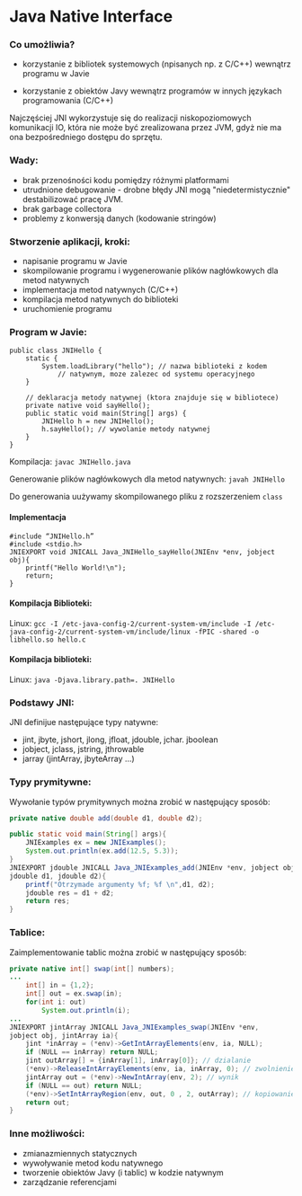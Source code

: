 # Java Native Interface

### Co umożliwia?

- korzystanie z bibliotek systemowych (npisanych np. z C/C++) wewnątrz programu w Javie </br>

- korzystanie z obiektów Javy wewnątrz programów w innych językach programowania (C/C++)

Najczęściej JNI wykorzystuje się do realizacji niskopoziomowych komunikacji IO, która nie może być zrealizowana przez JVM, gdyż nie ma ona bezpośredniego dostępu do sprzętu.

### Wady:

- brak przenośności kodu pomiędzy różnymi platformami
- utrudnione debugowanie - drobne błędy JNI mogą "niedetermistycznie" destabilizować pracę JVM.
- brak garbage collectora
- problemy z konwersją danych (kodowanie stringów)

### Stworzenie aplikacji, kroki:

- napisanie programu w Javie 
- skompilowanie programu i wygenerowanie plików nagłówkowych dla metod natywnych
- implementacja metod natywnych (C/C++)
- kompilacja metod natywnych do biblioteki
- uruchomienie programu

### Program w Javie:

```
public class JNIHello {
    static {
        System.loadLibrary("hello"); // nazwa biblioteki z kodem
            // natywnym, moze zalezec od systemu operacyjnego
    }

    // deklaracja metody natywnej (ktora znajduje się w bibliotece)
    private native void sayHello();
    public static void main(String[] args) {
        JNIHello h = new JNIHello();
        h.sayHello(); // wywolanie metody natywnej
    }
}
```

Kompilacja: `javac JNIHello.java`

Generowanie plików nagłówkowych dla metod natywnych: `javah JNIHello`

Do generowania uużywamy skompilowanego pliku z rozszerzeniem `class`

#### Implementacja
```
#include “JNIHello.h”
#include <stdio.h>
JNIEXPORT void JNICALL Java_JNIHello_sayHello(JNIEnv *env, jobject obj){
    printf("Hello World!\n");
    return;
}
```
#### Kompilacja Biblioteki: 

Linux: ```gcc -I /etc-java-config-2/current-system-vm/include
-I /etc-java-config-2/current-system-vm/include/linux -fPIC
-shared -o libhello.so hello.c```

#### Kompilacja biblioteki:
Linux: ```java -Djava.library.path=. JNIHello```

### Podstawy JNI:

JNI definijue następujące typy natywne:

- jint, jbyte, jshort, jlong, jfloat, jdouble, jchar. jboolean
- jobject, jclass, jstring, jthrowable
- jarray (jintArray, jbyteArray ...)

### Typy prymitywne:

Wywołanie typów prymitywnych można zrobić w następujący sposób:

```java
private native double add(double d1, double d2);

public static void main(String[] args){
    JNIExamples ex = new JNIExamples();
    System.out.println(ex.add(12.5, 5.3));
}
JNIEXPORT jdouble JNICALL Java_JNIExamples_add(JNIEnv *env, jobject obj,
jdouble d1, jdouble d2){
    printf("Otrzymade argumenty %f; %f \n",d1, d2);
    jdouble res = d1 + d2;
    return res;
}
```
### Tablice:

Zaimplementowanie tablic można zrobić w następujący sposób:

```java
private native int[] swap(int[] numbers);
...
    int[] in = {1,2};
    int[] out = ex.swap(in);
    for(int i: out)
        System.out.println(i);
...
JNIEXPORT jintArray JNICALL Java_JNIExamples_swap(JNIEnv *env,
jobject obj, jintArray ia){
    jint *inArray = (*env)->GetIntArrayElements(env, ia, NULL);
    if (NULL == inArray) return NULL;
    jint outArray[] = {inArray[1], inArray[0]}; // dzialanie
    (*env)->ReleaseIntArrayElements(env, ia, inArray, 0); // zwolnienie
    jintArray out = (*env)->NewIntArray(env, 2); // wynik
    if (NULL == out) return NULL;
    (*env)->SetIntArrayRegion(env, out, 0 , 2, outArray); // kopiowanie
    return out;
}
```

### Inne możliwości:

- zmianazmiennych statycznych
- wywoływanie metod kodu natywnego
- tworzenie obiektów Javy (i tablic) w kodzie natywnym
- zarządzanie referencjami